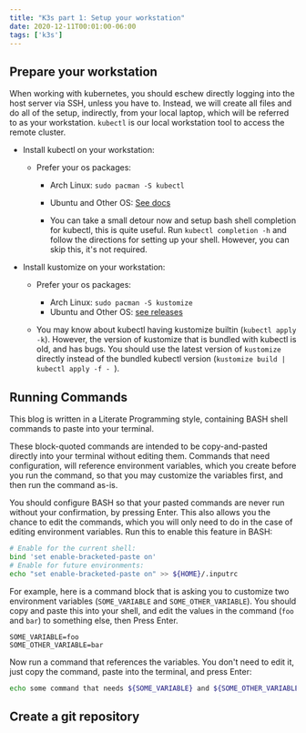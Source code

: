 ```yaml
---
title: "K3s part 1: Setup your workstation"
date: 2020-12-11T00:01:00-06:00
tags: ['k3s']
---
```


## Prepare your workstation

When working with kubernetes, you should eschew directly logging into the host
server via SSH, unless you have to. Instead, we will create all files and do all
of the setup, indirectly, from your local laptop, which will be referred to as
your workstation. `kubectl` is our local workstation tool to access the remote
cluster.

 * Install kubectl on your workstation:
 
   * Prefer your os packages:
   
     * Arch Linux: `sudo pacman -S kubectl`
     
     * Ubuntu and Other OS: [See docs](https://kubernetes.io/docs/tasks/tools/install-kubectl/#install-using-native-package-management)
     
     * You can take a small detour now and setup bash shell completion for
       kubectl, this is quite useful. Run `kubectl completion -h` and follow the
       directions for setting up your shell. However, you can skip this, it's
       not required.
       
 * Install kustomize on your workstation:
 
   * Prefer your os packages:
   
     * Arch Linux: `sudo pacman -S kustomize`
     * Ubuntu and Other OS: [see releases](https://github.com/kubernetes-sigs/kustomize/releases)
   * You may know about kubectl having kustomize builtin (`kubectl apply -k`).
     However, the version of kustomize that is bundled with kubectl is old, and
     has bugs. You should use the latest version of `kustomize` directly instead
     of the bundled kubectl version (`kustomize build | kubectl apply -f - `).

## Running Commands

This blog is written in a Literate Programming style, containing BASH shell
commands to paste into your terminal.

These block-quoted commands are intended to be copy-and-pasted directly into
your terminal without editing them. Commands that need configuration, will
reference environment variables, which you create before you run the command, so
that you may customize the variables first, and then run the command as-is.

You should configure BASH so that your pasted commands are never run without
your confirmation, by pressing Enter. This also allows you the chance to edit
the commands, which you will only need to do in the case of editing environment
variables. Run this to enable this feature in BASH:

```bash
# Enable for the current shell:
bind 'set enable-bracketed-paste on'
# Enable for future environments:
echo "set enable-bracketed-paste on" >> ${HOME}/.inputrc
```

For example, here is a command block that is asking you to customize two
environment variables (`SOME_VARIABLE` and `SOME_OTHER_VARIABLE`). You should
copy and paste this into your shell, and edit the values in the command (`foo`
and `bar`) to something else, then Press Enter.

```env
SOME_VARIABLE=foo
SOME_OTHER_VARIABLE=bar
```

Now run a command that references the variables. You don't need to edit it, just
copy the command, paste into the terminal, and press Enter:

```bash
echo some command that needs ${SOME_VARIABLE} and ${SOME_OTHER_VARIABLE}
```


## Create a git repository

